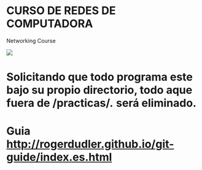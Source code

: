 # CURSO DE REDES DE COMPUTADORA
Networking Course

![](http://tectijuana.edu.mx/wp-content/uploads/2014/11/Heading-Ing-sistemas-2048x672.png)

# Solicitando que todo programa este bajo su propio directorio, todo aque fuera de /practicas/*.* será eliminado.

# Guia http://rogerdudler.github.io/git-guide/index.es.html
